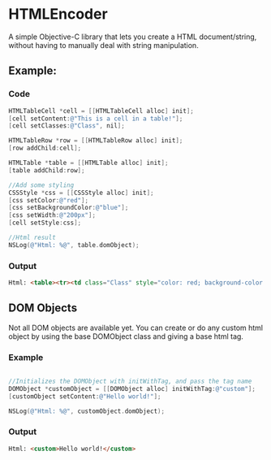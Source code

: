 # HTMLEncoder

A simple Objective-C library that lets you create a HTML document/string, without having to manually deal with string manipulation.

## Example:

### Code
``` objective-c
HTMLTableCell *cell = [[HTMLTableCell alloc] init];
[cell setContent:@"This is a cell in a table!"];
[cell setClasses:@"Class", nil];

HTMLTableRow *row = [[HTMLTableRow alloc] init];
[row addChild:cell];

HTMLTable *table = [[HTMLTable alloc] init];
[table addChild:row];

//Add some styling
CSSStyle *css = [[CSSStyle alloc] init];
[css setColor:@"red"];
[css setBackgroundColor:@"blue"];
[css setWidth:@"200px"];
[cell setStyle:css];

//Html result
NSLog(@"Html: %@", table.domObject);
```


### Output
``` html
Html: <table><tr><td class="Class" style="color: red; background-color: blue; width: 200px; ">This is a cell in a table!</td></tr></table>
```


## DOM Objects

Not all DOM objects are available yet.
You can create or do any custom html object by using the base DOMObject class and giving a base html tag.

### Example

``` objective-c

//Initializes the DOMObject with initWithTag, and pass the tag name
DOMObject *customObject = [[DOMObject alloc] initWithTag:@"custom"];
[customObject setContent:@"Hello world!"];

NSLog(@"Html: %@", customObject.domObject);

```
### Output

``` html
Html: <custom>Hello world!</custom>
```
